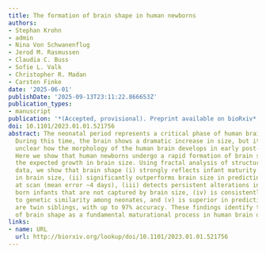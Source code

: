 ```yaml
---
title: The formation of brain shape in human newborns
authors:
- Stephan Krohn
- admin
- Nina Von Schwanenflug
- Jerod M. Rasmussen
- Claudia C. Buss
- Sofie L. Valk
- Christopher R. Madan
- Carsten Finke
date: '2025-06-01'
publishDate: '2025-09-13T23:11:22.866653Z'
publication_types:
- manuscript
publication: '*(Accepted, provisional). Preprint available on bioRxiv*'
doi: 10.1101/2023.01.01.521756
abstract: The neonatal period represents a critical phase of human brain development.
  During this time, the brain shows a dramatic increase in size, but it remains largely
  unclear how the morphology of the human brain develops in early post-partum life.
  Here we show that human newborns undergo a rapid formation of brain shape, beyond
  the expected growth in brain size. Using fractal analysis of structural neuroimaging
  data, we show that brain shape (i) strongly reflects infant maturity beyond differences
  in brain size, (ii) significantly outperforms brain size in predicting infant age
  at scan (mean error ~4 days), (iii) detects persistent alterations in prematurely
  born infants that are not captured by brain size, (iv) is consistently more sensitive
  to genetic similarity among neonates, and (v) is superior in predicting which newborns
  are twin siblings, with up to 97% accuracy. These findings identify the formation
  of brain shape as a fundamental maturational process in human brain development.
links:
- name: URL
  url: http://biorxiv.org/lookup/doi/10.1101/2023.01.01.521756
---
```

